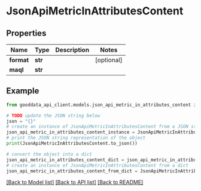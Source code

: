 # JsonApiMetricInAttributesContent


## Properties

Name | Type | Description | Notes
------------ | ------------- | ------------- | -------------
**format** | **str** |  | [optional] 
**maql** | **str** |  | 

## Example

```python
from gooddata_api_client.models.json_api_metric_in_attributes_content import JsonApiMetricInAttributesContent

# TODO update the JSON string below
json = "{}"
# create an instance of JsonApiMetricInAttributesContent from a JSON string
json_api_metric_in_attributes_content_instance = JsonApiMetricInAttributesContent.from_json(json)
# print the JSON string representation of the object
print(JsonApiMetricInAttributesContent.to_json())

# convert the object into a dict
json_api_metric_in_attributes_content_dict = json_api_metric_in_attributes_content_instance.to_dict()
# create an instance of JsonApiMetricInAttributesContent from a dict
json_api_metric_in_attributes_content_from_dict = JsonApiMetricInAttributesContent.from_dict(json_api_metric_in_attributes_content_dict)
```
[[Back to Model list]](../README.md#documentation-for-models) [[Back to API list]](../README.md#documentation-for-api-endpoints) [[Back to README]](../README.md)


